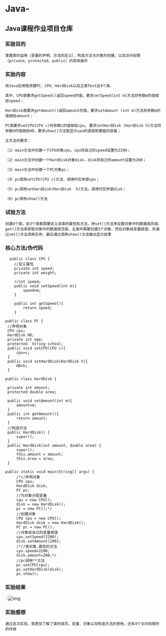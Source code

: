 # Java-
## Java课程作业项目仓库
### 实验目的
	掌握类的运用（变量的声明、方法的定义），构造方法与对象的创建，以及访问权限（private、protected、public）的具体操作
### 实验内容
	用Java应用程序建PC、CPU、HardDisk以及主类Test这4个类，
	
	其中，CPU类要求getSpeed()返回speed的值，要求setSpeed(int m)方法将参数m的值赋给speed；
	
	HardDisk类要求getAmount()返回amount的值，要求setAmount (int m)方法将参数m的值赋给amount；
	
	PC类要求setCPU(CPU c)将参数c的值赋给cpu, 要求setHardDisk (HardDisk h)方法将参数h的值赋给HD，要求show()方法能显示cpu的速度和硬盘的容量；
	
	主方法的要求：
	
	（1）main方法中创建一个CPU对象cpu，cpu将自己的speed设置为2200；
	
	（2）main方法中创建一个HardDisk对象disk，disk将自己的amount设置为200；
	
	（3）main方法中创建一个PC对象pc；
	
	（4）pc调用setCPU(CPU c)方法，调用时实参是cpu；
	
	（5）pc调用setHardDisk(HardDisk  h)方法，调用时实参是disk；
	
	（6）pc调用show()方法
	
	
### 试验方法
    创建4个类，前3个类都需要定义该类的属性和方法，用set()方法来设置对象中的数据成员值、get()方法来获取对象中的数据成员值，主类中需要创建3个对象，然后对象给变量赋值，并通过set()方法调用实参，最后通过调用show()方法输出显示结果	   
### 核心方法/伪代码
```
  public class CPU {
	//定义属性	
	private int speed;
	private int weight;
	
	//int speed;
	public void setSpeed(int m){
		speed=m;
	}
	
	public int getSpeed(){
		return speed;
	}
  ```
   ```
  public class PC {
	//声明对象
    CPU cpu;
	HardDisk HD;
	private int age;
	protected  String school;	
	public void setCPU(CPU c){
		cpu=c;
	}
	public void setHardDisk(HardDisk h){
		HD=h;
	}		
  ```
   ```
  public class HardDisk {
	
	private int amount;
	protected double area;
	
	public void setAmount(int m){
		amount=m;
	}
	public int getAmount(){
		return amount;
	}
	//构造方法	
	public HardDisk() {
		super();
	}
	public HardDisk(int amount, double area) {
		super();
		this.amount = amount;
		this.area = area;
	}
  ```
   ```
  public static void main(String[] args) {
		/*//声明对象
		CPU cpu;
		HardDisk disk;
		PC pc;
		//为对象分配变量
		cpu = new CPU(); 
		disk = new HardDisk();
		pc = new PC();*/
		//创建对象
		CPU cpu = new CPU();
		HardDisk disk = new HardDisk();
		PC pc = new PC();
		//对象给自己的变量赋值
		cpu.setSpeed(2200);
		disk.setAmount(200);
		/*//类对象.属性的方法
		cpu.speed=2200;
		disk.amount=200;*/		
		//pc调用**方法
		pc.setCPU(cpu);
		pc.setHardDisk(disk);
		pc.show();
```
### 实验结果
·
![img](http://note.youdao.com/yws/public/resource/72aa84bd3a5d198f1794c36f35956f84/xmlnote/WEBRESOURCE0ecaa4d00568afcef6a040cfd437cc3d/13)
	
### 实验感想

    通过这次实验，我更加了解了类的成员、变量、对象以及构造方法的使用，还有4个访问权限符的作用
    
